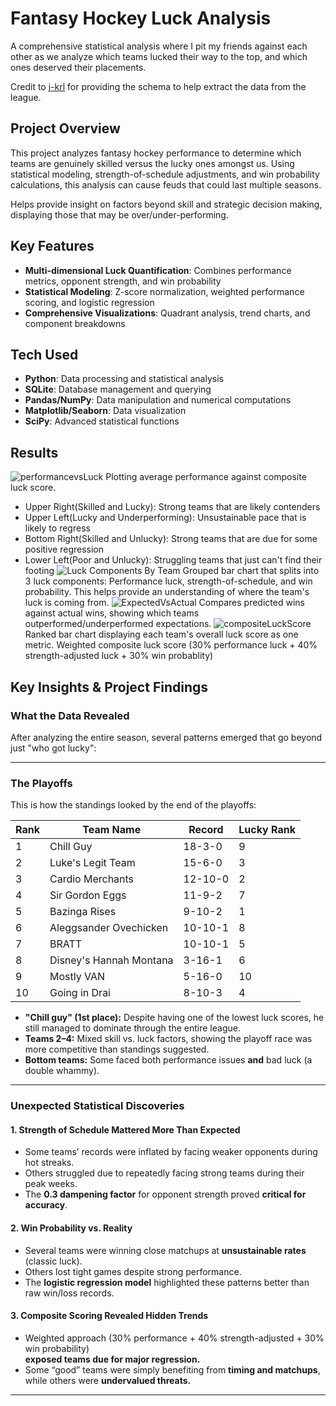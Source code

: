 # Fantasy Hockey Luck Analysis 

A comprehensive statistical analysis where I pit my friends against each other as we analyze which teams lucked their way to the top, and which ones deserved their placements.

Credit to [j-krl](https://github.com/j-krl/yfpy-nhl-sqlite?tab=readme-ov-file) for providing the schema to help extract the data from the league.

##  Project Overview

This project analyzes fantasy hockey performance to determine which teams are genuinely skilled versus the lucky ones amongst us. Using statistical modeling, strength-of-schedule adjustments, and win probability calculations, this analysis can cause feuds that could last multiple seasons.

Helps provide insight on factors beyond skill and strategic decision making, displaying those that may be over/under-performing.

##  Key Features

- **Multi-dimensional Luck Quantification**: Combines performance metrics, opponent strength, and win probability
- **Statistical Modeling**: Z-score normalization, weighted performance scoring, and logistic regression
- **Comprehensive Visualizations**: Quadrant analysis, trend charts, and component breakdowns

##  Tech Used

- **Python**: Data processing and statistical analysis
- **SQLite**: Database management and querying
- **Pandas/NumPy**: Data manipulation and numerical computations
- **Matplotlib/Seaborn**: Data visualization
- **SciPy**: Advanced statistical functions

##  Results

![performancevsLuck](https://github.com/user-attachments/assets/df46ab26-8207-48cf-8fb6-b1ec42839ade)
Plotting average performance against composite luck score. 
- Upper Right(Skilled and Lucky): Strong teams that are likely contenders
- Upper Left(Lucky and Underperforming): Unsustainable pace that is likely to regress
- Bottom Right(Skilled and Unlucky): Strong teams that are due for some positive regression
- Lower Left(Poor and Unlucky): Struggling teams that just can't find their footing
![Luck Components By Team](https://github.com/user-attachments/assets/1e4a9bd5-b4dd-4ecf-b081-2299365884cf)
Grouped bar chart that splits into 3 luck components: Performance luck, strength-of-schedule, and win probability. This helps provide an understanding of where the team's luck is coming from.
![ExpectedVsActual](https://github.com/user-attachments/assets/b18e4e2c-9c42-4406-b3b7-55d5727675da)
Compares predicted wins against actual wins, showing which teams outperformed/underperformed expectations.
![compositeLuckScore](https://github.com/user-attachments/assets/6ac362c5-33e6-4fbc-ae4c-63178ca5f418)
Ranked bar chart displaying each team's overall luck score as one metric. Weighted composite luck score (30% performance luck + 40% strength-adjusted luck + 30% win probablity)

##  Key Insights & Project Findings

### What the Data Revealed
After analyzing the entire season, several patterns emerged that go beyond just "who got lucky":

---

### **The Playoffs**

This is how the standings looked by the end of the playoffs:

| Rank | Team Name                  | Record   | Lucky Rank |
|------|----------------------------|----------|------------|
| 1    | Chill Guy                  | 18-3-0   | 9          |
| 2    | Luke's Legit Team          | 15-6-0   | 3          |
| 3    | Cardio Merchants           | 12-10-0  | 2          |
| 4    | Sir Gordon Eggs            | 11-9-2   | 7          |
| 5    | Bazinga Rises              | 9-10-2   | 1          |
| 6    | Aleggsander Ovechicken     | 10-10-1  | 8          |
| 7    | BRATT                      | 10-10-1  | 5          |
| 8    | Disney's Hannah Montana    | 3-16-1   | 6          |
| 9    | Mostly VAN                 | 5-16-0   | 10         |
| 10   | Going in Drai              | 8-10-3   | 4          |

- **"Chill guy" (1st place):** Despite having one of the lowest luck scores, he still managed to dominate through the entire league. 
- **Teams 2–4:** Mixed skill vs. luck factors, showing the playoff race was more competitive than standings suggested.
- **Bottom teams:** Some faced both performance issues **and** bad luck (a double whammy).

---

### **Unexpected Statistical Discoveries**

#### **1. Strength of Schedule Mattered More Than Expected**
- Some teams’ records were inflated by facing weaker opponents during hot streaks.  
- Others struggled due to repeatedly facing strong teams during their peak weeks.  
- The **0.3 dampening factor** for opponent strength proved **critical for accuracy**.

#### **2. Win Probability vs. Reality**
- Several teams were winning close matchups at **unsustainable rates** (classic luck).  
- Others lost tight games despite strong performance.  
- The **logistic regression model** highlighted these patterns better than raw win/loss records.

#### **3. Composite Scoring Revealed Hidden Trends**
- Weighted approach (30% performance + 40% strength-adjusted + 30% win probability)  
  **exposed teams due for major regression.**  
- Some “good” teams were simply benefiting from **timing and matchups**,  
  while others were **undervalued threats.**

---
